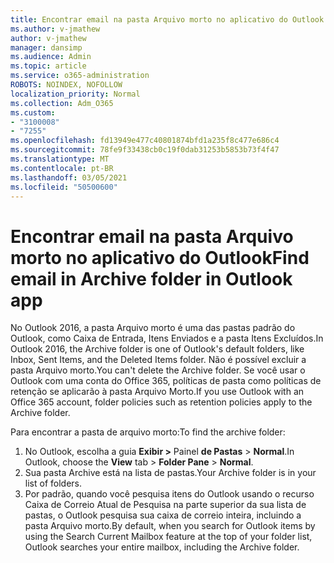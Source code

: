 ```yaml
---
title: Encontrar email na pasta Arquivo morto no aplicativo do Outlook
ms.author: v-jmathew
author: v-jmathew
manager: dansimp
ms.audience: Admin
ms.topic: article
ms.service: o365-administration
ROBOTS: NOINDEX, NOFOLLOW
localization_priority: Normal
ms.collection: Adm_O365
ms.custom:
- "3100008"
- "7255"
ms.openlocfilehash: fd13949e477c40801874bfd1a235f8c477e686c4
ms.sourcegitcommit: 78fe9f33438cb0c19f0dab31253b5853b73f4f47
ms.translationtype: MT
ms.contentlocale: pt-BR
ms.lasthandoff: 03/05/2021
ms.locfileid: "50500600"
---
```

# <a name="find-email-in-archive-folder-in-outlook-app"></a><span data-ttu-id="494d1-102">Encontrar email na pasta Arquivo morto no aplicativo do Outlook</span><span class="sxs-lookup"><span data-stu-id="494d1-102">Find email in Archive folder in Outlook app</span></span>

<span data-ttu-id="494d1-103">No Outlook 2016, a pasta Arquivo morto é uma das pastas padrão do Outlook, como Caixa de Entrada, Itens Enviados e a pasta Itens Excluídos.</span><span class="sxs-lookup"><span data-stu-id="494d1-103">In Outlook 2016, the Archive folder is one of Outlook's default folders, like Inbox, Sent Items, and the Deleted Items folder.</span></span> <span data-ttu-id="494d1-104">Não é possível excluir a pasta Arquivo morto.</span><span class="sxs-lookup"><span data-stu-id="494d1-104">You can't delete the Archive folder.</span></span> <span data-ttu-id="494d1-105">Se você usar o Outlook com uma conta do Office 365, políticas de pasta como políticas de retenção se aplicarão à pasta Arquivo Morto.</span><span class="sxs-lookup"><span data-stu-id="494d1-105">If you use Outlook with an Office 365 account, folder policies such as retention policies apply to the Archive folder.</span></span>

<span data-ttu-id="494d1-106">Para encontrar a pasta de arquivo morto:</span><span class="sxs-lookup"><span data-stu-id="494d1-106">To find the archive folder:</span></span>

1. <span data-ttu-id="494d1-107">No Outlook, escolha a guia **Exibir >** Painel **de Pastas**  >  **Normal**.</span><span class="sxs-lookup"><span data-stu-id="494d1-107">In Outlook, choose the **View** tab > **Folder Pane** > **Normal**.</span></span>
2. <span data-ttu-id="494d1-108">Sua pasta Archive está na lista de pastas.</span><span class="sxs-lookup"><span data-stu-id="494d1-108">Your Archive folder is in your list of folders.</span></span>
3. <span data-ttu-id="494d1-109">Por padrão, quando você pesquisa itens do Outlook usando o recurso Caixa de Correio Atual de Pesquisa na parte superior da sua lista de pastas, o Outlook pesquisa sua caixa de correio inteira, incluindo a pasta Arquivo morto.</span><span class="sxs-lookup"><span data-stu-id="494d1-109">By default, when you search for Outlook items by using the Search Current Mailbox feature at the top of your folder list, Outlook searches your entire mailbox, including the Archive folder.</span></span>
